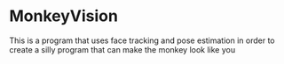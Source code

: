 # MonkeyVision
This is a program that uses face tracking and pose estimation in order to create a silly program that can make the monkey look like you
